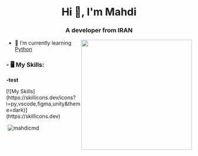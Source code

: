 <h1 align="center">Hi 👋, I'm Mahdi</h1>
<h3 align="center">A developer from IRAN</h3>

<img align='right' src='https://s8.uupload.ir/files/a62c047f-8369-493c-ab14-71ef51bebc55_rw_1200_8tc8.gif' width='300'>

- 🔭 I’m currently learning [Python](https://www.python.org/)



<h3 align="left">- 🖥 My Skills:</h3>
<strong>
  -test
    </strong>
<p align="left">
[![My Skills](https://skillicons.dev/icons?i=py,vscode,figma,unity&theme=dark)](https://skillicons.dev)
</p>

<p>&nbsp;<img align="center" src="https://github-readme-stats.vercel.app/api?username=mahdicmd&show_icons=true&locale=en" alt="mahdicmd" /></p>
